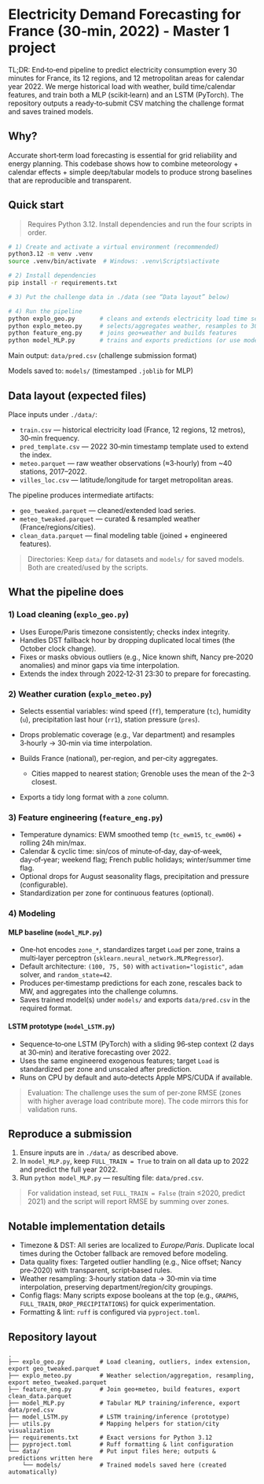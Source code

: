 # Electricity Demand Forecasting for France (30‑min, 2022) - Master 1 project

TL;DR: End‑to‑end pipeline to predict electricity consumption every 30 minutes for France, its 12 regions, and 12 metropolitan areas for calendar year 2022. We merge historical load with weather, build time/calendar features, and train both a MLP (scikit‑learn) and an LSTM (PyTorch). The repository outputs a ready‑to‑submit CSV matching the challenge format and saves trained models.

## Why?

Accurate short‑term load forecasting is essential for grid reliability and energy planning. This codebase shows how to combine meteorology + calendar effects + simple deep/tabular models to produce strong baselines that are reproducible and transparent.

## Quick start

> Requires Python 3.12. Install dependencies and run the four scripts in order.

```bash
# 1) Create and activate a virtual environment (recommended)
python3.12 -m venv .venv
source .venv/bin/activate  # Windows: .venv\Scripts\activate

# 2) Install dependencies
pip install -r requirements.txt

# 3) Put the challenge data in ./data (see “Data layout” below)

# 4) Run the pipeline
python explo_geo.py       # cleans and extends electricity load time series
python explo_meteo.py     # selects/aggregates weather, resamples to 30 min
python feature_eng.py     # joins geo+weather and builds features
python model_MLP.py       # trains and exports predictions (or use model_LSTM.py)
```

Main output: `data/pred.csv` (challenge submission format)

Models saved to: `models/` (timestamped `.joblib` for MLP)

## Data layout (expected files)

Place inputs under `./data/`:

* `train.csv` — historical electricity load (France, 12 regions, 12 metros), 30‑min frequency.
* `pred_template.csv` — 2022 30‑min timestamp template used to extend the index.
* `meteo.parquet` — raw weather observations (≈3‑hourly) from \~40 stations, 2017–2022.
* `villes_loc.csv` — latitude/longitude for target metropolitan areas.

The pipeline produces intermediate artifacts:

* `geo_tweaked.parquet` — cleaned/extended load series.
* `meteo_tweaked.parquet` — curated & resampled weather (France/regions/cities).
* `clean_data.parquet` — final modeling table (joined + engineered features).

> Directories: Keep `data/` for datasets and `models/` for saved models. Both are created/used by the scripts.

## What the pipeline does

### 1) Load cleaning (`explo_geo.py`)

* Uses Europe/Paris timezone consistently; checks index integrity.
* Handles DST fallback hour by dropping duplicated local times (the October clock change).
* Fixes or masks obvious outliers (e.g., Nice known shift, Nancy pre‑2020 anomalies) and minor gaps via time interpolation.
* Extends the index through 2022‑12‑31 23:30 to prepare for forecasting.

### 2) Weather curation (`explo_meteo.py`)

* Selects essential variables: wind speed (`ff`), temperature (`tc`), humidity (`u`), precipitation last hour (`rr1`), station pressure (`pres`).
* Drops problematic coverage (e.g., Var department) and resamples 3‑hourly → 30‑min via time interpolation.
* Builds France (national), per‑region, and per‑city aggregates.

  * Cities mapped to nearest station; Grenoble uses the mean of the 2–3 closest.
* Exports a tidy long format with a `zone` column.

### 3) Feature engineering (`feature_eng.py`)

* Temperature dynamics: EWM smoothed temp (`tc_ewm15`, `tc_ewm06`) + rolling 24h min/max.
* Calendar & cyclic time: sin/cos of minute‑of‑day, day‑of‑week, day‑of‑year; weekend flag; French public holidays; winter/summer time flag.
* Optional drops for August seasonality flags, precipitation and pressure (configurable).
* Standardization per zone for continuous features (optional).

### 4) Modeling

#### MLP baseline (`model_MLP.py`)

* One‑hot encodes `zone_*`, standardizes target `Load` per zone, trains a multi‑layer perceptron (`sklearn.neural_network.MLPRegressor`).
* Default architecture: `(100, 75, 50)` with `activation="logistic"`, `adam` solver, and `random_state=42`.
* Produces per‑timestamp predictions for each zone, rescales back to MW, and aggregates into the challenge columns.
* Saves trained model(s) under `models/` and exports `data/pred.csv` in the required format.

#### LSTM prototype (`model_LSTM.py`)

* Sequence‑to‑one LSTM (PyTorch) with a sliding 96‑step context (2 days at 30‑min) and iterative forecasting over 2022.
* Uses the same engineered exogenous features; target `Load` is standardized per zone and unscaled after prediction.
* Runs on CPU by default and auto‑detects Apple MPS/CUDA if available.

> Evaluation: The challenge uses the sum of per‑zone RMSE (zones with higher average load contribute more). The code mirrors this for validation runs.

## Reproduce a submission

1. Ensure inputs are in `./data/` as described above.
2. In `model_MLP.py`, keep `FULL_TRAIN = True` to train on all data up to 2022 and predict the full year 2022.
3. Run `python model_MLP.py` — resulting file: `data/pred.csv`.

> For validation instead, set `FULL_TRAIN = False` (train ≤2020, predict 2021) and the script will report RMSE by summing over zones.

## Notable implementation details

* Timezone & DST: All series are localized to *Europe/Paris*. Duplicate local times during the October fallback are removed before modeling.
* Data quality fixes: Targeted outlier handling (e.g., Nice offset; Nancy pre‑2020) with transparent, script‑based rules.
* Weather resampling: 3‑hourly station data → 30‑min via time interpolation, preserving department/region/city groupings.
* Config flags: Many scripts expose booleans at the top (e.g., `GRAPHS`, `FULL_TRAIN`, `DROP_PRECIPITATIONS`) for quick experimentation.
* Formatting & lint: `ruff` is configured via `pyproject.toml`.

## Repository layout

```
.
├── explo_geo.py          # Load cleaning, outliers, index extension, export geo_tweaked.parquet
├── explo_meteo.py        # Weather selection/aggregation, resampling, export meteo_tweaked.parquet
├── feature_eng.py        # Join geo+meteo, build features, export clean_data.parquet
├── model_MLP.py          # Tabular MLP training/inference, export data/pred.csv
├── model_LSTM.py         # LSTM training/inference (prototype)
├── utils.py              # Mapping helpers for station/city visualization
├── requirements.txt      # Exact versions for Python 3.12
├── pyproject.toml        # Ruff formatting & lint configuration
└── data/                 # Put input files here; outputs & predictions written here
    └── models/           # Trained models saved here (created automatically)
```
